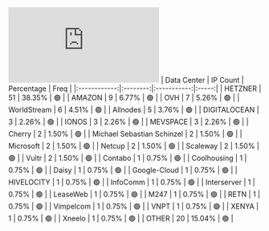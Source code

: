 ![Diagramm](https://github.com/111STAVR111/props/blob/main/Celestia/Testnet/Decentralization/1/README.md)
| Data Center | IP Count | Percentage | Freq |
|:------------:|:--------:|:-----------:|:-----:|
| HETZNER | 51 | 38.35% | 🟢 |
| AMAZON | 9 | 6.77% | 🟢 |
| OVH | 7 | 5.26% | 🟢 |
| WorldStream | 6 | 4.51% | 🟢 |
| Allnodes | 5 | 3.76% | 🟢 |
| DIGITALOCEAN | 3 | 2.26% | 🟢 |
| IONOS | 3 | 2.26% | 🟢 |
| MEVSPACE | 3 | 2.26% | 🟢 |
| Cherry | 2 | 1.50% | 🟢 |
| Michael Sebastian Schinzel | 2 | 1.50% | 🟢 |
| Microsoft | 2 | 1.50% | 🟢 |
| Netcup | 2 | 1.50% | 🟢 |
| Scaleway | 2 | 1.50% | 🟢 |
| Vultr | 2 | 1.50% | 🟢 |
| Contabo | 1 | 0.75% | 🟢 |
| Coolhousing | 1 | 0.75% | 🟢 |
| Daisy | 1 | 0.75% | 🟢 |
| Google-Cloud | 1 | 0.75% | 🟢 |
| HIVELOCITY | 1 | 0.75% | 🟢 |
| InfoComm | 1 | 0.75% | 🟢 |
| Interserver | 1 | 0.75% | 🟢 |
| LeaseWeb | 1 | 0.75% | 🟢 |
| M247 | 1 | 0.75% | 🟢 |
| RETN | 1 | 0.75% | 🟢 |
| Vimpelcom | 1 | 0.75% | 🟢 |
| VNPT | 1 | 0.75% | 🟢 |
| XENYA | 1 | 0.75% | 🟢 |
| Xneelo | 1 | 0.75% | 🟢 |
| OTHER | 20 | 15.04% | 🟢 |